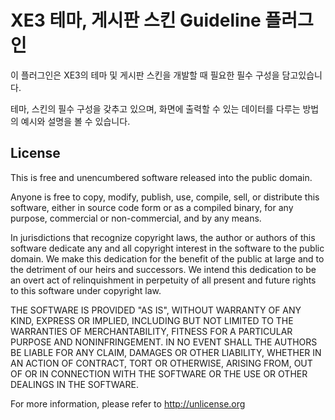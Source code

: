 # XE3 테마, 게시판 스킨 Guideline 플러그인

이 플러그인은 XE3의 테마 및 게시판 스킨을 개발할 때 필요한 필수 구성을 담고있습니다.

테마, 스킨의 필수 구성을 갖추고 있으며, 화면에 출력할 수 있는 데이터를 다루는 방법의 예시와 설명을 볼 수 있습니다.

## License
This is free and unencumbered software released into the public domain.

Anyone is free to copy, modify, publish, use, compile, sell, or
distribute this software, either in source code form or as a compiled
binary, for any purpose, commercial or non-commercial, and by any
means.

In jurisdictions that recognize copyright laws, the author or authors
of this software dedicate any and all copyright interest in the
software to the public domain. We make this dedication for the benefit
of the public at large and to the detriment of our heirs and
successors. We intend this dedication to be an overt act of
relinquishment in perpetuity of all present and future rights to this
software under copyright law.

THE SOFTWARE IS PROVIDED "AS IS", WITHOUT WARRANTY OF ANY KIND,
EXPRESS OR IMPLIED, INCLUDING BUT NOT LIMITED TO THE WARRANTIES OF
MERCHANTABILITY, FITNESS FOR A PARTICULAR PURPOSE AND NONINFRINGEMENT.
IN NO EVENT SHALL THE AUTHORS BE LIABLE FOR ANY CLAIM, DAMAGES OR
OTHER LIABILITY, WHETHER IN AN ACTION OF CONTRACT, TORT OR OTHERWISE,
ARISING FROM, OUT OF OR IN CONNECTION WITH THE SOFTWARE OR THE USE OR
OTHER DEALINGS IN THE SOFTWARE.

For more information, please refer to <http://unlicense.org>
